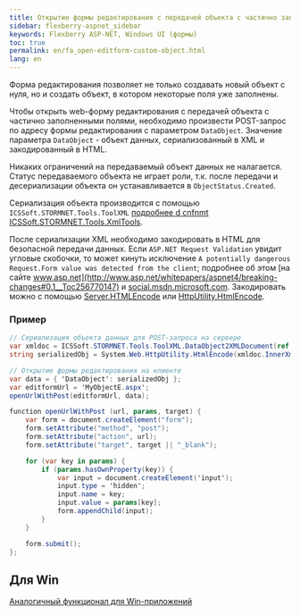 ```yaml
---
title: Открытие формы редактирования с передачей объекта с частично заполненными полями
sidebar: flexberry-aspnet_sidebar
keywords: Flexberry ASP-NET, Windows UI (формы)
toc: true
permalink: en/fa_open-editform-custom-object.html
lang: en
---
```


Форма редактирования позволяет не только создавать новый объект с нуля, но и создать объект, в котором некоторые поля уже заполнены. 

Чтобы открыть web-форму редактирования с передачей объекта с частично заполненными полями, необходимо произвести POST-запрос по адресу формы редактирования с параметром `DataObject`. Значение параметра `DataObject` - объект данных, сериализованный в XML и закодированный в HTML.

Никаких ограничений на передаваемый объект данных не налагается. Статус передаваемого объекта не играет роли, т.к. после передачи и десериализации объекта он устанавливается в `ObjectStatus.Created`.

Сериализация объекта производится с помощью `ICSSoft.STORMNET.Tools.ToolXML` [подробнее d cnfnmt ICSSoft.STORMNET.Tools.XmlTools](fo_ics-soft-stormnet-tools.html).

После сериализации XML необходимо закодировать в HTML для безопасной передачи данных. Eсли `ASP.NET Request Validation` увидит угловые скобочки, то может кинуть исключение `A potentially dangerous Request.Form value was detected from the client`; подробнее об этом [на сайте www.asp.net](http://www.asp.net/whitepapers/aspnet4/breaking-changes#0.1__Toc256770147) и [social.msdn.microsoft.com](http://social.msdn.microsoft.com/forums/en-US/netfxbcl/thread/a056886b-a1ad-40f8-9f4a-f7e8db39950b/). Закодировать можно с помощью [Server.HTMLEncode](http://msdn.microsoft.com/en-us/library/ms525347(v=vs.90).aspx) или [HttpUtility.HtmlEncode](http://msdn.microsoft.com/ru-ru/library/system.web.httputility.htmlencode.aspx).

### Пример

```csharp
// Сериализация объекта данных для POST-запроса на сервере
var xmldoc = ICSSoft.STORMNET.Tools.ToolXML.DataObject2XMLDocument(ref dobj);
string serializedObj = System.Web.HttpUtility.HtmlEncode(xmldoc.InnerXml); 
```

```csharp
// Открытие формы редактирования на клиенте
var data = { 'DataObject': serializedObj };
var editformUrl = 'MyObjectE.aspx';
openUrlWithPost(editformUrl, data);

function openUrlWithPost (url, params, target) {
	var form = document.createElement("form");
	form.setAttribute("method", "post");
	form.setAttribute("action", url);
	form.setAttribute("target", target || "_blank");

	for (var key in params) {
		if (params.hasOwnProperty(key)) {
			var input = document.createElement('input');
			input.type = 'hidden';
			input.name = key;
			input.value = params[key];
			form.appendChild(input);
		}
	}

	form.submit();
};
```
## Для Win

[Аналогичный функционал для Win-приложений](fw_force-call-editing-form.html)
